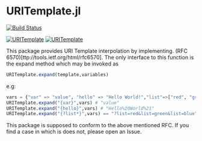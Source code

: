 # URITemplate.jl

[![Build Status](https://travis-ci.org/JuliaWeb/URITemplate.jl.svg?branch=master)](https://travis-ci.org/JuliaWeb/URITemplate.jl)

[![URITemplate](http://pkg.julialang.org/badges/URITemplate_0.3.svg)](http://pkg.julialang.org/?pkg=URITemplate&ver=0.3)
[![URITemplate](http://pkg.julialang.org/badges/URITemplate_0.4.svg)](http://pkg.julialang.org/?pkg=URITemplate&ver=0.4)

This package provides URI Template interpolation by implementing. (RFC 6570)[ttp://tools.ietf.org/html/rfc6570]. The only interface to this function is the expand method which may be invoked as

```julia
URITemplate.expand(template,variables)
```

e.g:

```julia
vars = {"var" => "value", "hello" => "Hello World!","list"=>["red", "green", "blue"]}
URITemplate.expand("{var}",vars) # "value"
URITemplate.expand("{hello}",vars) # "Hello%20World%21"
URITemplate.expand("{?list*}",vars) == "?list=red&list=green&list=blue"
```

This package is supposed to conform to the above mentioned RFC.
If you find a case in which is does not, please open an Issue. 

